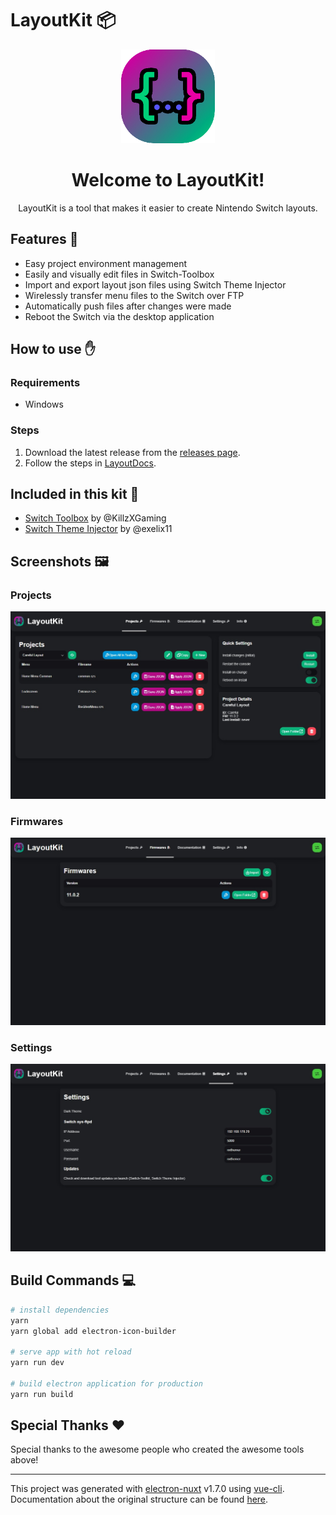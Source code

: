 # **LayoutKit** 📦

<p align="center">
  <img width="150" height="150" src="src/renderer/assets/icons/icon-256.png">
</p>
<h1 align="center">Welcome to LayoutKit!</h1>
<p align="center">
LayoutKit is a tool that makes it easier to create Nintendo Switch layouts.
</p>

## **Features** 📝

- Easy project environment management
- Easily and visually edit files in Switch-Toolbox
- Import and export layout json files using Switch Theme Injector
- Wirelessly transfer menu files to the Switch over FTP
- Automatically push files after changes were made
- Reboot the Switch via the desktop application

## **How to use** ✋

### **Requirements**

- Windows

### **Steps**

1. Download the latest release from the [releases page](https://github.com/ThemezerNX/LayoutKit/releases).
2. Follow the steps in [LayoutDocs](https://themezernx.github.io/LayoutDocs/guide/).

## **Included in this kit** 📜

- [Switch Toolbox](https://github.com/KillzXGaming/Switch-Toolbox) by @KillzXGaming
- [Switch Theme Injector](https://github.com/exelix11/SwitchThemeInjector) by @exelix11

## **Screenshots** 🖼️

### **Projects**

![Projects](screenshots/projects.jpg)

### **Firmwares**

![Firmwares](screenshots/firmwares.jpg)

### **Settings**

![Settings](screenshots/settings.jpg)

## **Build Commands** 💻

``` bash
# install dependencies
yarn
yarn global add electron-icon-builder

# serve app with hot reload
yarn run dev

# build electron application for production
yarn run build
```

## **Special Thanks** ❤️

Special thanks to the awesome people who created the awesome tools above!

---

This project was generated with [electron-nuxt](https://github.com/michalzaq12/electron-nuxt) v1.7.0
using [vue-cli](https://github.com/vuejs/vue-cli). Documentation about the original structure can be
found [here](https://github.com/michalzaq12/electron-nuxt/blob/master/README.md).
